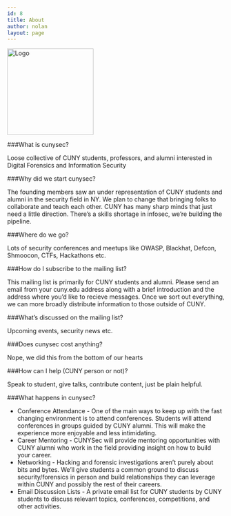 ```yaml
---
id: 8
title: About
author: nolan
layout: page
---
```


  <img width="200" height="200" alt="Logo" src="{{ site.baseurl }}images/cuny-logo-mod1.png">

###What is cunysec?

Loose collective of CUNY students, professors, and alumni interested in Digital Forensics and Information Security

###Why did we start cunysec?

The founding members saw an under representation of CUNY students and alumni in the security field in NY. We plan to change that bringing folks to collaborate and teach each other. CUNY has many sharp minds that just need a little direction. There’s a skills shortage in infosec, we’re building the pipeline.

###Where do we go?

Lots of security conferences and meetups like OWASP, Blackhat, Defcon, Shmoocon, CTFs, Hackathons etc.

###How do I subscribe to the mailing list?

This mailing list is primarily for CUNY students and alumni. Please send an email from your cuny.edu address along with a brief introduction and the address where you’d like to recieve messages. Once we sort out everything, we can more broadly distribute information to those outside of CUNY.

###What’s discussed on the mailing list?

Upcoming events, security news etc.

###Does cunysec cost anything?

Nope, we did this from the bottom of our hearts

###How can I help (CUNY person or not)?

Speak to student, give talks, contribute content, just be plain helpful.

###What happens in cunysec?
* Conference Attendance - One of the main ways to keep up with the fast changing environment is to attend conferences. Students will attend conferences in groups guided by CUNY alumni. This will make the experience more enjoyable and less intimidating.  
* Career Mentoring - CUNYSec will provide mentoring opportunities with CUNY alumni who work in the field providing insight on how to build your career.
* Networking - Hacking and forensic investigations aren’t purely about bits and bytes. We’ll give students a common ground to discuss security/forensics in person and build relationships they can leverage within CUNY and possibly the rest of their careers.
* Email Discussion Lists - A private email list for CUNY students by CUNY students to discuss relevant topics, conferences, competitions, and other activities.